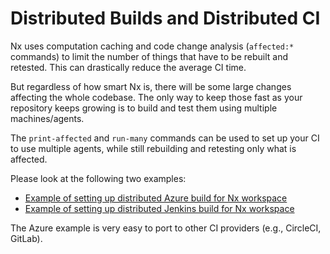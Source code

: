 # Distributed Builds and Distributed CI

Nx uses computation caching and code change analysis (`affected:*` commands) to limit the number of things that have to be rebuilt and retested. This can drastically reduce the average CI time.

But regardless of how smart Nx is, there will be some large changes affecting the whole codebase. The only way to keep those fast as your repository keeps growing is to build and test them using multiple machines/agents.

The `print-affected` and `run-many` commands can be used to set up your CI to use multiple agents, while still rebuilding and retesting only what is affected.

Please look at the following two examples:

- [Example of setting up distributed Azure build for Nx workspace](https://github.com/nrwl/nx-azure-build)
- [Example of setting up distributed Jenkins build for Nx workspace](https://github.com/nrwl/nx-jenkins-build)

The Azure example is very easy to port to other CI providers (e.g., CircleCI, GitLab).
